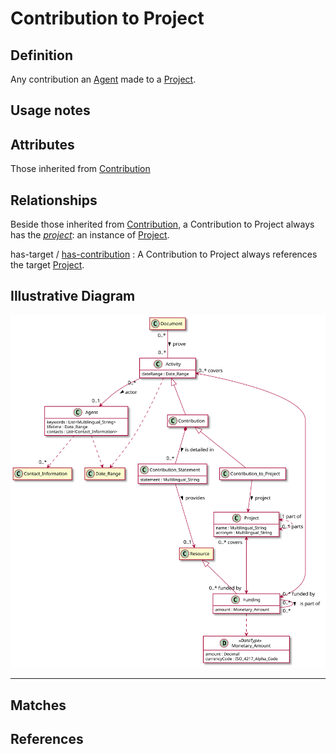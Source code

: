 # Contribution to Project

## Definition
Any contribution an [Agent](../entities/Agent.md) made to a [Project](../entities/Resource.md).

## Usage notes

## Attributes

Those inherited from [Contribution](../entities/Contribution.md#attributes)

## Relationships

Beside those inherited from [Contribution](../entities/Contribution.md#relationships), a Contribution to Project always has the *[project](../entities/Resource.md)*: an instance of [Project](../entities/Resource.md).

<a name="rel__has-target">has-target</a> / [has-contribution](../entities/Project.md#user-content-rel__has-contribution) : A Contribution to Project always references the target [Project](../entities/Project.md).

## Illustrative Diagram

![The Contributorship diagram](../diagrams/contributionToProject.svg)

---
## Matches


## References
